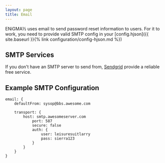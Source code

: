 ```yaml
---
layout: page
title: Email
---
```

ENiGMA½ uses email to send password reset information to users. For it to work, you need to provide valid SMTP 
config in your [config.hjson]({{ site.baseurl }}{% link configuration/config-hjson.md %})

## SMTP Services

If you don't have an SMTP server to send from, [Sendgrid](https://sendgrid.com/) provide a reliable free
service.

## Example SMTP Configuration

```hjson
email: {
    defaultFrom: sysop@bbs.awesome.com
    
    transport: {
        host: smtp.awesomeserver.com
            port: 587
            secure: false
            auth: {
                user: leisuresuitlarry
                pass: sierra123
            }
        }
    }
}
```